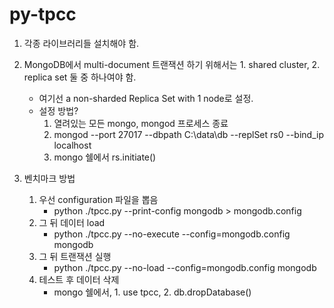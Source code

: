 # py-tpcc

1. 각종 라이브러리들 설치해야 함.

2. MongoDB에서 multi-document 트랜잭션 하기 위해서는 1. shared cluster, 2. replica set 둘 중 하나여야 함.
    - 여기선 a non-sharded Replica Set with 1 node로 설정.
    - 설정 방법?
        1. 열려있는 모든 mongo, mongod 프로세스 종료
        2. mongod --port 27017 --dbpath C:\data\db --replSet rs0 --bind_ip localhost
        3. mongo 쉘에서 rs.initiate()
   
3. 벤치마크 방법
    1. 우선 configuration 파일을 뽑음
        - python ./tpcc.py --print-config mongodb > mongodb.config
    2. 그 뒤 데이터 load
        - python ./tpcc.py --no-execute --config=mongodb.config mongodb
    3. 그 뒤 트랜잭션 실행
        - python ./tpcc.py --no-load --config=mongodb.config mongodb
    4. 테스트 후 데이터 삭제
        - mongo 쉘에서, 1. use tpcc, 2. db.dropDatabase()
    